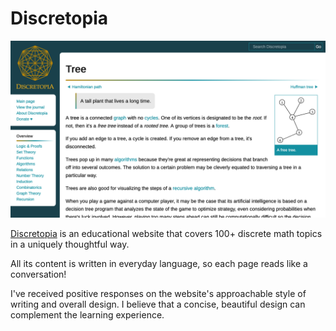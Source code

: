 # Discretopia

![A screenshot of Discretopia.](/images/discretopia.png)

[Discretopia](https://discretopia.com) is an educational website that covers 100+ discrete math topics in a uniquely thoughtful way.

All its content is written in everyday language, so each page reads like a conversation!

I've received positive responses on the website's approachable style of writing and overall design. I believe that a concise, beautiful design can complement the learning experience.

